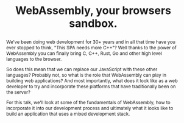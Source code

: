 ---
title: WebAssembly, your browsers sandbox.
hidden: true
tags: ["wasm", "webdev", "javascript", "intro"]
duration: 45 minutes
abstract: |
  We've been doing web development for 30+ years and in all that time have you ever stopped to think, "This SPA needs more C++"? Well thanks to the power of WebAssembly you can finally bring C, C++, Rust, Go and other high level languages to the browser.

  So does this mean that we can replace our JavaScript with these other languages? Probably not, so what is the role that WebAssembly can play in building web applications? And most importantly, what does it look like as a web developer to try and incorporate these platforms that have traditionally been on the server?

  For this talk, we'll look at some of the fundamentals of WebAssembly, how to incorporate it into our development process and ultimately what it looks like to build an application that uses a mixed development stack.

audience:
  - Web developers

notes: |
  This is intended to be an entry level talk to people who don't have any real experience with WebAssembly.

resources:
  - name: Sessionize link
    link: https://sessionize.com/s/aaron-powell/webassembly_your_browsers_sandbox/21881
---